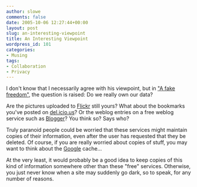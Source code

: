 ```yaml
---
author: slowe
comments: false
date: 2005-10-06 12:27:44+00:00
layout: post
slug: an-interesting-viewpoint
title: An Interesting Viewpoint
wordpress_id: 101
categories:
- Musing
tags:
- Collaboration
- Privacy
---
```


I don't know that I necessarily agree with his viewpoint, but in ["A fake freedom"](http://www.oreillynet.com/pub/wlg/7977?CMP=OTC-13IV03560550), the question is raised: Do we really own our data?

Are the pictures uploaded to [Flickr](http://www.flickr.com/) still yours? What about the bookmarks you've posted on [del.icio.us](http://del.icio.us/)? Or the weblog entries on a free weblog service such as [Blogger](http://www.blogger.com/)? You think so? Says who?

Truly paranoid people could be worried that these services might maintain copies of their information, even after the user has requested that they be deleted. Of course, if you are really worried about copies of stuff, you may want to think about the [Google](http://www.google.com/) cache...

At the very least, it would probably be a good idea to keep copies of this kind of information somewhere other than these "free" services. Otherwise, you just never know when a site may suddenly go dark, so to speak, for any number of reasons.

